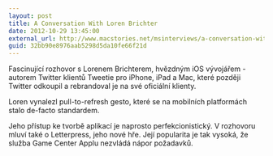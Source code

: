 ```yaml
---
layout: post
title: A Conversation With Loren Brichter
date: 2012-10-29 13:45:00
external_url: http://www.macstories.net/msinterviews/a-conversation-with-loren-brichter/
guid: 32bb90e8976aab5298d5da10fe66f21d
---
```


Fascinující rozhovor s Lorenem Brichterem, hvězdným iOS vývojářem - autorem Twitter klientů Tweetie pro iPhone, iPad a Mac, které později Twitter odkoupil a rebrandoval je na své oficiální klienty.

Loren vynalezl pull-to-refresh gesto, které se na mobilních platformách stalo de-facto standardem.

Jeho přístup ke tvorbě aplikací je naprosto perfekcionistický. V rozhovoru mluví také o Letterpress, jeho nové hře. Její popularita je tak vysoká, že služba Game Center Applu nezvládá nápor požadavků.
